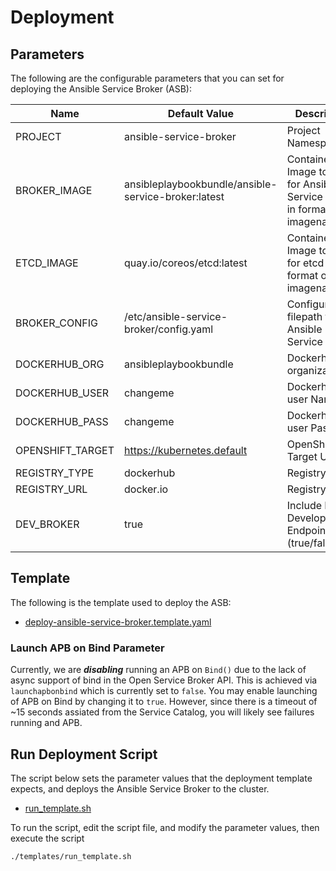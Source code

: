 # Deployment

## Parameters
The following are the configurable parameters that you can set for deploying the Ansible Service Broker (ASB):

Name | Default Value | Description
---|---|---
PROJECT | ansible-service-broker | Project Namespace
BROKER_IMAGE | ansibleplaybookbundle/ansible-service-broker:latest| Container Image to use for Ansible Service Broker in format of imagename:tag 
ETCD_IMAGE | quay.io/coreos/etcd:latest | Container Image to use for etcd in format of imagename:tag
BROKER_CONFIG | /etc/ansible-service-broker/config.yaml | Configuration filepath for Ansible Service Broker
DOCKERHUB_ORG | ansibleplaybookbundle | Dockerhub organization 
DOCKERHUB_USER | changeme | Dockerhub user Name 
DOCKERHUB_PASS | changeme | Dockerhub user Password 
OPENSHIFT_TARGET | https://kubernetes.default | OpenShift Target URL 
REGISTRY_TYPE | dockerhub | Registry Type 
REGISTRY_URL | docker.io | Registry URL 
DEV_BROKER | true | Include Broker Development Endpoint (true/false) 

## Template
The following is the template used to deploy the ASB:
 * [deploy-ansible-service-broker.template.yaml](../templates/deploy-ansible-service-broker.template.yaml)

### Launch APB on Bind Parameter
Currently, we are ***disabling*** running an APB on `Bind()` due to the lack of async support of bind in the Open Service Broker API.  This is achieved via `launchapbonbind` which is currently set to `false`.  You may enable launching of APB on Bind by changing it to `true`.  However, since there is a timeout of ~15 seconds assiated from the Service Catalog, you will likely see failures running and APB.

## Run Deployment Script
The script below sets the parameter values that the deployment template expects, and deploys the Ansible Service Broker to the cluster.
 * [run_template.sh](../templates/run_template.sh)

To run the script, edit the script file, and modify the parameter values, then execute the script
```bash
./templates/run_template.sh
```

